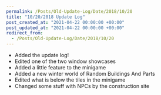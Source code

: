 ```yaml
---
permalink: /Posts/Old-Update-Log/Date/2018/10/20
title: "10/20/2018 Update Log"
post_created_at: "2021-04-22 00:00:00 +00:00"
post_updated_at: "2021-04-22 00:00:00 +00:00"
redirect_from:
  - /Posts/Old-Update-Log/Date/2018/10/20
---
```


* Added the update log!
* Edited one of the two window showcases
* Added a little feature to the minigame
* Added a new winter world of Random Buildings And Parts
* Edited what is below the tiles in the minigame
* Changed some stuff with NPCs by the construction site